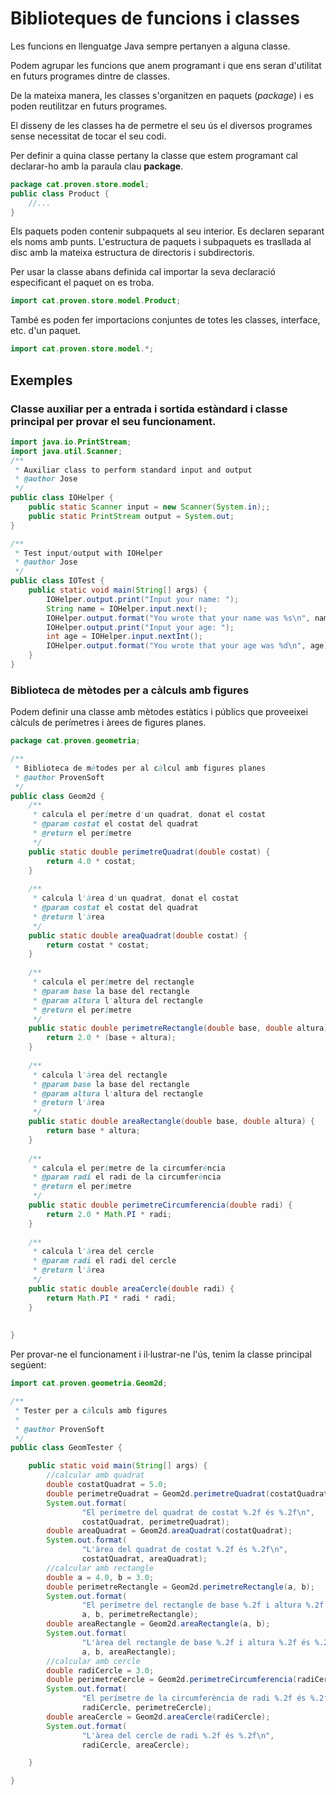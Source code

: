 # Biblioteques de funcions i classes

Les funcions en llenguatge Java sempre pertanyen a alguna classe. 

Podem agrupar les funcions que anem programant i que ens seran d'utilitat en futurs programes dintre de classes.

De la mateixa manera, les classes s'organitzen en paquets (*package*) i es poden reutilitzar en futurs programes.

El disseny de les classes ha de permetre el seu ús el diversos programes sense necessitat de tocar el seu codi.

Per definir a quina classe pertany la classe que estem programant cal declarar-ho amb la paraula clau **package**.

```java
package cat.proven.store.model;
public class Product {
    //...
}
```
Els paquets poden contenir subpaquets al seu interior. Es declaren separant els noms amb punts. L'estructura de paquets i subpaquets es trasllada al disc amb la mateixa estructura de directoris i subdirectoris.

Per usar la classe abans definida cal importar la seva declaració especificant el paquet on es troba.

```java
import cat.proven.store.model.Product;
```

També es poden fer importacions conjuntes de totes les classes, interface, etc. d'un paquet.

```java
import cat.proven.store.model.*;
```

## Exemples

### Classe auxiliar per a entrada i sortida estàndard i classe principal per provar el seu funcionament.

```java
import java.io.PrintStream;
import java.util.Scanner;
/**
 * Auxiliar class to perform standard input and output
 * @author Jose
 */
public class IOHelper {
    public static Scanner input = new Scanner(System.in);;
    public static PrintStream output = System.out;
}
```

```java
/**
 * Test input/output with IOHelper
 * @author Jose
 */
public class IOTest {
    public static void main(String[] args) {
        IOHelper.output.print("Input your name: ");
        String name = IOHelper.input.next();
        IOHelper.output.format("You wrote that your name was %s\n", name);
        IOHelper.output.print("Input your age: ");
        int age = IOHelper.input.nextInt();
        IOHelper.output.format("You wrote that your age was %d\n", age);
    }
}
```

### Biblioteca de mètodes per a càlculs amb figures

Podem definir una classe amb mètodes estàtics i públics que proveeixei càlculs de perímetres i àrees de figures planes.

```java
package cat.proven.geometria;

/**
 * Biblioteca de mètodes per al càlcul amb figures planes
 * @author ProvenSoft
 */
public class Geom2d {
    /**
     * calcula el perímetre d'un quadrat, donat el costat
     * @param costat el costat del quadrat
     * @return el perímetre
     */
    public static double perimetreQuadrat(double costat) {
        return 4.0 * costat;
    }
    
    /**
     * calcula l'àrea d'un quadrat, donat el costat
     * @param costat el costat del quadrat
     * @return l'àrea
     */
    public static double areaQuadrat(double costat) {
        return costat * costat;
    }    
    
    /**
     * calcula el perímetre del rectangle
     * @param base la base del rectangle
     * @param altura l'altura del rectangle
     * @return el perímetre
     */
    public static double perimetreRectangle(double base, double altura) {
        return 2.0 * (base + altura);
    }
    
    /**
     * calcula l'àrea del rectangle
     * @param base la base del rectangle
     * @param altura l'altura del rectangle
     * @return l'àrea
     */
    public static double areaRectangle(double base, double altura) {
        return base * altura;
    } 
    
    /**
     * calcula el perímetre de la circumferència
     * @param radi el radi de la circumferència
     * @return el perímetre
     */
    public static double perimetreCircumferencia(double radi) {
        return 2.0 * Math.PI * radi;
    }
    
    /**
     * calcula l'àrea del cercle
     * @param radi el radi del cercle
     * @return l'àrea
     */
    public static double areaCercle(double radi) {
        return Math.PI * radi * radi;
    }      
    
    
}
```

Per provar-ne el funcionament i il·lustrar-ne l'ús, tenim la classe principal segúent:

```java
import cat.proven.geometria.Geom2d;

/**
 * Tester per a càlculs amb figures
 *
 * @author ProvenSoft
 */
public class GeomTester {

    public static void main(String[] args) {
        //calcular amb quadrat
        double costatQuadrat = 5.0;
        double perimetreQuadrat = Geom2d.perimetreQuadrat(costatQuadrat);
        System.out.format(
                "El perímetre del quadrat de costat %.2f és %.2f\n",
                costatQuadrat, perimetreQuadrat);
        double areaQuadrat = Geom2d.areaQuadrat(costatQuadrat);
        System.out.format(
                "L'àrea del quadrat de costat %.2f és %.2f\n",
                costatQuadrat, areaQuadrat);
        //calcular amb rectangle
        double a = 4.0, b = 3.0;
        double perimetreRectangle = Geom2d.perimetreRectangle(a, b);
        System.out.format(
                "El perímetre del rectangle de base %.2f i altura %.2f és %.2f\n",
                a, b, perimetreRectangle);
        double areaRectangle = Geom2d.areaRectangle(a, b);
        System.out.format(
                "L'àrea del rectangle de base %.2f i altura %.2f és %.2f\n",
                a, b, areaRectangle);
        //calcular amb cercle
        double radiCercle = 3.0;
        double perimetreCercle = Geom2d.perimetreCircumferencia(radiCercle);
        System.out.format(
                "El perímetre de la circumferència de radi %.2f és %.2f\n",
                radiCercle, perimetreCercle);
        double areaCercle = Geom2d.areaCercle(radiCercle);
        System.out.format(
                "L'àrea del cercle de radi %.2f és %.2f\n",
                radiCercle, areaCercle);

    }

}
```
